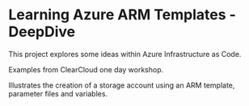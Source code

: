 # Learning Azure ARM Templates - DeepDive
This project explores some ideas within Azure Infrastructure as Code.

Examples from ClearCloud one day workshop.

Illustrates the creation of a storage account using an ARM template, parameter files and variables. 

